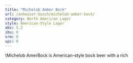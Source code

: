 ```yaml
---
title: "Michelob Amber Bock"
url: /anheuser-busch/michelob-amber-bock/
category: North American Lager
style: American-Style Lager
abv: 5.2
ibu: 0
srm: 0
upc: 0
---
```

\Michelob AmerBock is American-style bock beer with a rich
